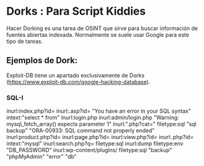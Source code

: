 # Dorks : Para Script Kiddies

Hacer Dorking es una tarea de OSINT que sirve para buscar información de fuentes abiertas indexada. Normalmente se suele usar Google para este tipo de tareas.

## Ejemplos de Dork:

Exploit-DB tiene un apartado exclusivamente de Dorks (https://www.exploit-db.com/google-hacking-database).

### SQL-I


inurl:index.php?id=
inurl:.asp?id=
"You have an error in your SQL syntax"
intext:"select * from"
inurl:login.php
inurl:admin/login.php
"Warning: mysql_fetch_array() expects parameter 1"
inurl:".php?cat="
filetype:sql "sql backup"
"ORA-00933: SQL command not properly ended"
inurl:product.php?id=
inurl:page.php?id=
inurl:view.php?id=
inurl:.php?id= intext:"mysql"
inurl:search.php?q=
filetype:sql inurl:dump
filetype:env "DB_PASSWORD"
inurl:wp-content/plugins/
filetype:sql "backup"
"phpMyAdmin" "error" "db"
